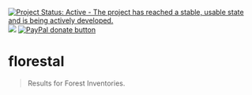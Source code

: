 [![Project Status: Active - The project has reached a stable, usable state and is being actively developed.](http://www.repostatus.org/badges/latest/active.svg)](http://www.repostatus.org/#active) [![](https://cranlogs.r-pkg.org/badges/florestal)](https://cran.r-project.org/package=florestal) <a href="https://www.paypal.com/cgi-bin/webscr?cmd=_donations&business=DCRW26XGNNS2A&currency_code=BRL&source=url" title="Help me with this project."><img src="https://img.shields.io/badge/paypal-donate-yellow.svg" alt="PayPal donate button" /></a>

# florestal
> Results for Forest Inventories.
